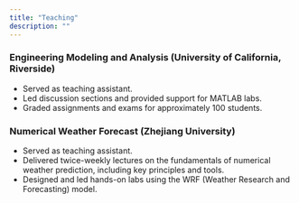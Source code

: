 ```yaml
---
title: "Teaching"
description: ""
---
```


### Engineering Modeling and Analysis (University of California, Riverside) 
 * Served as teaching assistant.
 * Led discussion sections and provided support for MATLAB labs. 
 * Graded assignments and exams for approximately 100 students.

### Numerical Weather Forecast (Zhejiang University)
 * Served as teaching assistant.
 * Delivered twice-weekly lectures on the fundamentals of numerical weather prediction, including key principles and tools. 
 * Designed and led hands-on labs using the WRF (Weather Research and Forecasting) model.